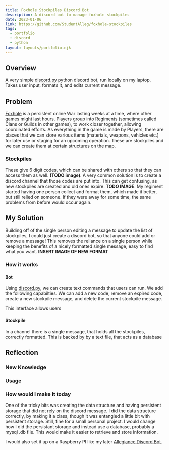 ```yaml
---
title: Foxhole Stockpiles Discord Bot
description: A discord bot to manage foxhole stockpiles 
date: 2023-01-06
link: https://github.com/StudentAlleg/foxhole-stockpiles
tags:
  - portfolio
  - discord
  - python
layout: layouts/portfolio.njk
---
```


## Overview
A very simple [discord.py](https://discordpy.readthedocs.io/en/stable/) python discord bot, run locally on my laptop. Takes user input, formats it, and edits current message.


## Problem
[Foxhole](https://www.foxholegame.com/) is a persistent online War lasting weeks at a time, where other games might last hours. Players group into Regiments (sometimes called Clans or Guilds in other games), to work closer together, allowing coordinated efforts. As everything in the game is made by Players, there are places that we can store various items (materials, weapons, vehicles etc.) for later use or staging for an upcoming operation. These are stockpiles and we can create them at certain structures on the map.

### Stockpiles
These give 6 digit codes, which can be shared with others so that they can access them as well. <b>(TODO image)</b>. A very common solution is to create a discord channel that those codes are put into. This can get confusing, as new stockpiles are created and old ones expire. <b>TODO IMAGE</b>. My regiment started having one person collect and format them, which made it better, but still relied on someone. If they were away for some time, the same problems from before would occur again.


## My Solution
Building off of the single person editing a message to update the list of stockpiles, I could just create a discord bot, so that anyone could add or remove a message! This removes the reliance on a single person while keeping the benefits of a nicely formatted single message, easy to find what you want.
<b>INSERT IMAGE OF NEW FORMAT</b>

### How it works
#### Bot
Using [discord.py](https://discordpy.readthedocs.io/en/stable/), we can create text commands that users can run. We add the following capabilties. We can add a new code, remove an expired code, create a new stockpile message, and delete the current stockpile message.

This interface allows users
#### Stockpile
In a channel there is a single message, that holds all the stockpiles, correctly formatted. This is backed by by a text file, that acts as a database

## Reflection
### New Knowledge

### Usage

### How would I make it today
One of the tricky bits was creating the data structure and having persistent storage that did not rely on the discord message. I did the data structure correctly, by making it a class, though it was entangled a little bit with persistent storage. Still, fine for a small personal project. I would change how I did the persistant storage and instead use a database, probably a mysql .db file. This would make it easier to retrieve and store information.

I would also set it up on a Raspberry PI like my later [Allegiance Discord Bot](/portfolio/discord-bot-allegiance).
